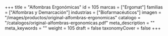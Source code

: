 +++
title = "Alfombras Ergonómicas"
id = 105
marcas = ["Ergomat"]
familias = ["Alfombras y Demarcación"]
industrias = ["Biofarmacéuticos"]
imagen = "/images/productos/original-alfombras-ergonomicas"
catalogo = "/catalogos/original-alfombras-ergonomicas.pdf"
meta_description = ""
meta_keywords = ""
weight = 105
draft = false
taxonomyCover = false
+++
